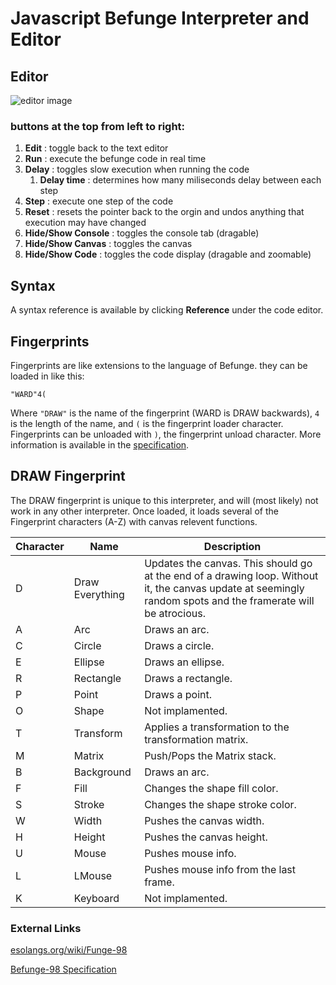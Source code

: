 # Javascript Befunge Interpreter and Editor
## Editor
![editor image](https://i.imgur.com/ms81Bms.png)
### buttons at the top from left to right:
1. **Edit** : toggle back to the text editor
2. **Run** : execute the befunge code in real time
3. **Delay** : toggles slow execution when running the code
    1. **Delay time** : determines how many miliseconds delay between each step
4. **Step** : execute one step of the code
5. **Reset** : resets the pointer back to the orgin and undos anything that execution may have changed
6. **Hide/Show Console** : toggles the console tab (dragable)
7. **Hide/Show Canvas** : toggles the canvas
8. **Hide/Show Code** : toggles the code display (dragable and zoomable)
## Syntax
A syntax reference is available by clicking **Reference** under the code editor.
## Fingerprints
Fingerprints are like extensions to the language of Befunge. they can be loaded in like this:
```
"WARD"4(
```
Where `"DRAW"` is the name of the fingerprint (WARD is DRAW backwards), `4` is the length of the name, and `(` is the fingerprint loader character. Fingerprints can be unloaded with `)`, the fingerprint unload character. More information is available in the [specification](https://github.com/catseye/Funge-98/blob/master/doc/funge98.markdown).
## DRAW Fingerprint
The DRAW fingerprint is unique to this interpreter, and will (most likely) not work in any other interpreter. Once loaded, it loads several of the Fingerprint characters (A-Z) with canvas relevent functions. 

| Character | Name | Description |
| --------- | ---- | ----------- |
| D | Draw Everything | Updates the canvas. This should go at the end of a drawing loop. Without it, the canvas update at seemingly random spots and the framerate will be atrocious. |
| A | Arc | Draws an arc. |
| C | Circle | Draws a circle. |
| E | Ellipse | Draws an ellipse. |
| R | Rectangle | Draws a rectangle. |
| P | Point | Draws a point. |
| O | Shape | Not implamented. |
| T | Transform | Applies a transformation to the transformation matrix. |
| M | Matrix | Push/Pops the Matrix stack. |
| B | Background | Draws an arc. |
| F | Fill | Changes the shape fill color. |
| S | Stroke | Changes the shape stroke color. |
| W | Width | Pushes the canvas width. |
| H | Height | Pushes the canvas height. |
| U | Mouse | Pushes mouse info. |
| L | LMouse | Pushes mouse info from the last frame. |
| K | Keyboard | Not implamented. |

### External Links
[esolangs.org/wiki/Funge-98](https://esolangs.org/wiki/Funge-98)

[Befunge-98 Specification](https://github.com/catseye/Funge-98/blob/master/doc/funge98.markdown)
